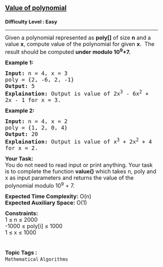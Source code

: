 <h2><a href="https://www.geeksforgeeks.org/problems/value-of-polynomial2413/1?page=8&category=Mathematical&difficulty=Easy&sortBy=submissions">Value of polynomial</a></h2><h3>Difficulty Level : Easy</h3><hr><div class="problems_problem_content__Xm_eO"><p><span style="font-size:18px">Given a polynomial represented as <strong>poly[]</strong>&nbsp;of size <strong>n</strong> and a value <strong>x</strong>, compute value of the polynomial for given <strong>x</strong>.&nbsp; The result should be computed <strong>under modulo 10<sup>9</sup>+7.</strong>&nbsp;</span></p>

<p><span style="font-size:18px"><strong>Example 1:</strong></span></p>

<pre><span style="font-size:18px"><strong>Input:</strong> n = 4, x = 3
poly = {2, -6, 2, -1}
<strong>Output:</strong> 5
<strong>Explaination:</strong> Output is value of 2x<sup>3</sup> - 6x<sup>2</sup> + 
2x - 1 for x = 3.</span></pre>

<p><strong><span style="font-size:18px">Example 2:</span></strong></p>

<pre><span style="font-size:18px"><strong>Input:</strong> n = 4, x = 2
poly = {1, 2, 0, 4}
<strong>Output: </strong>20
<strong>Explaination:</strong> Output is value of x<sup>3</sup> + 2x<sup>2</sup> + 4 
for x = 2.</span></pre>

<p><span style="font-size:18px"><strong>Your Task:</strong><br>
You do not need to read input or print anything. Your task is to complete the function <strong>value()</strong> which takes n, poly&nbsp;and x as input parameters and returns the value of the polynomial modulo 10<sup>9</sup>&nbsp;+ 7.</span></p>

<p><span style="font-size:18px"><strong>Expected Time Complexity:</strong> O(n)<br>
<strong>Expected Auxiliary Space:</strong> O(1)</span></p>

<p><span style="font-size:18px"><strong>Constraints:</strong><br>
1 ≤ n&nbsp;≤ 2000<br>
-1000 ≤ poly[i] ≤ 1000<br>
1 ≤ x ≤ 1000&nbsp;</span></p>
</div><br><p><span style=font-size:18px><strong>Topic Tags : </strong><br><code>Mathematical</code>&nbsp;<code>Algorithms</code>&nbsp;